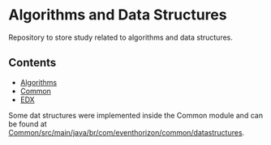 # Algorithms and Data Structures
Repository to store study related to algorithms and data structures.

## Contents
- [Algorithms](./Algorithms/README.md)
- [Common](./Common/README.md)
- [EDX](./EDX/README.md)

Some dat structures were implemented inside the Common module and can be found at [Common/src/main/java/br/com/eventhorizon/common/datastructures](./Common/src/main/java/br/com/eventhorizon/common/datastructures).
